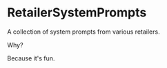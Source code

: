 # RetailerSystemPrompts

A collection of system prompts from various retailers.

Why? 

Because it's fun.
